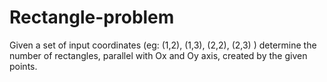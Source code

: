 # Rectangle-problem
Given a set of input coordinates (eg: (1,2), (1,3), (2,2), (2,3) ) determine the number of rectangles, parallel with Ox and Oy axis, created by the given points.
